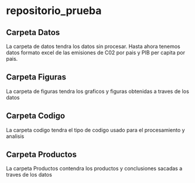 # repositorio_prueba

## Carpeta Datos
La carpeta de datos tendra los datos sin procesar. Hasta ahora tenemos datos formato excel de las emisiones de C02 por pais y PIB per capita por pais.

## Carpeta Figuras
La carpeta de figuras tendra los graficos y figuras obtenidas a traves de los datos

## Carpeta Codigo
La carpeta codigo tendra el tipo de codigo usado para el procesamiento y analisis

## Carpeta Productos
La carpeta Productos contendra los productos y conclusiones sacadas a traves de los datos
